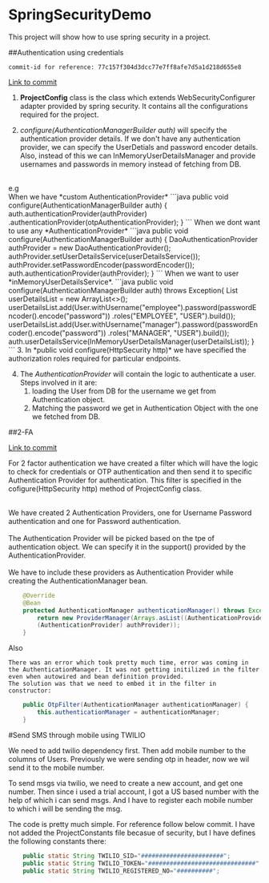# SpringSecurityDemo
This project will show how to use spring security in a project.

##Authentication using credentials
```aidl
commit-id for reference: 77c157f304d3dcc77e7ff8afe7d5a1d218d655e8
```
[Link to commit](https://github.com/snehalwagh2121/SpringSecurityDemo/commit/77c157f304d3dcc77e7ff8afe7d5a1d218d655e8)

1. **ProjectConfig** class is the class which extends WebSecurityConfigurer adapter provided by spring security.
It contains all the configurations required for the project. 

2. *configure(AuthenticationManagerBuilder auth)* will specify the authentication provider details. If we don't have any authentication provider, we can specify the UserDetials and password encoder details. Also, instead of this we can InMemoryUserDetailsManager and provide usernames and passwords in memory instead of fetching from DB.
<br>
   e.g
   <br>
   When we have *custom AuthenticationProvider*
   ```java
   public void configure(AuthenticationManagerBuilder auth) {
        auth.authenticationProvider(authProvider)
                .authenticationProvider(otpAuthenticationProvider);
    }
   ```
   When we dont want to use any *AuthenticationProvider*
   ```java 
   public void configure(AuthenticationManagerBuilder auth) {
       DaoAuthenticationProvider authProvider = new DaoAuthenticationProvider();
       authProvider.setUserDetailsService(userDetailsService());
       authProvider.setPasswordEncoder(passwordEncoder());
       auth.authenticationProvider(authProvider);
   }
   ```
   When we want to user *inMemoryUserDetailsService*.
    ```java
    public void configure(AuthenticationManagerBuilder auth) throws Exception{
       List<UserDetails> userDetailsList = new ArrayList<>();
	   userDetailsList.add(User.withUsername("employee").password(passwordEncoder().encode("password"))
			.roles("EMPLOYEE", "USER").build());
	   userDetailsList.add(User.withUsername("manager").password(passwordEncoder().encode("password"))
			.roles("MANAGER", "USER").build());
	   auth.userDetailsService(InMemoryUserDetailsManager(userDetailsList));
	}
   ```
3. In *public void configure(HttpSecurity http)* we have specified the authorization roles required for particular endpoints.

4. The *AuthenticationProvider* will contain the logic to authenticate a user.
Steps involved in it are:
   1. loading the User from DB for the username we get from Authentication object.
   2. Matching the password we get in Authentication Object with the one we fetched from DB.
    
##2-FA

[Link to commit](https://github.com/snehalwagh2121/SpringSecurityDemo/commit/4ae56dace18a1429fc650cf8505f058d029aa732)


For 2 factor authentication we have created a filter which will have the logic to check for credentials or OTP authentication and then send it to specific Authentication Provider for authentication.
This filter is specified in the cofigure(HttpSecurity http) method of ProjectConfig class.

<br>
We have created 2 Authentication Providers, one for Username Password authentication and one for Password authentication.

<br>
<br>
The Authentication Provider will be picked based on the tpe of authentication object. We can specify it in the support() provided by the AuthenticationProvider.
<br>
<br>
We have to include these providers as Authentication Provider while creating the AuthenticationManager bean.

```java
    @Override
    @Bean
    protected AuthenticationManager authenticationManager() throws Exception {
        return new ProviderManager(Arrays.asList((AuthenticationProvider) otpAuthenticationProvider,
        (AuthenticationProvider) authProvider));
    }
```

Also 

``` 
There was an error which took pretty much time, error was coming in the AuthenticationManager. It was not getting initilized in the filter even when autowired and bean definition provided. 
The solution was that we need to embed it in the filter in constructor:
```
```java
    public OtpFilter(AuthenticationManager authenticationManager) {
        this.authenticationManager = authenticationManager;
    }
```

#Send SMS through mobile using TWILIO

We need to add twilio dependency first. Then add mobile number to the columns of Users. 
Previously we were sending otp in header, now we wil send it to the mobile number.

To send msgs via twilio, we need to create a new account, and get one number. Then since i used a trial account, I got a US based number with the help of which i can send msgs. 
And I have to register each mobile number to which i will be sending the msg.

The code is pretty much simple. For reference follow below commit. I have not added the ProjectConstants file becasue of security, but I have defines the following constants there:
```java
    public static String TWILIO_SID="#######################";
    public static String TWILIO_TOKEN="##############################";
    public static String TWILIO_REGISTERED_NO="##########";
```